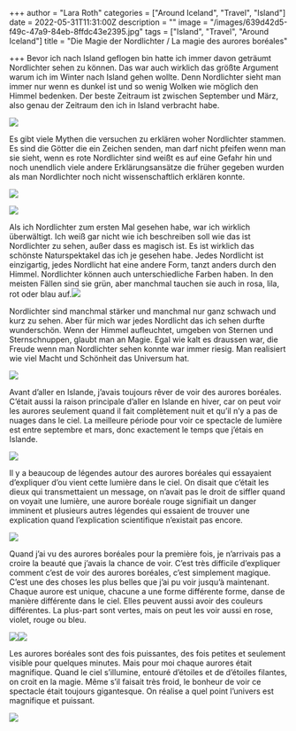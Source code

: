 +++
author = "Lara Roth"
categories = ["Around Iceland", "Travel", "Island"]
date = 2022-05-31T11:31:00Z
description = ""
image = "/images/639d42d5-f49c-47a9-84eb-8ffdc43e2395.jpg"
tags = ["Island", "Travel", "Around Iceland"]
title = "Die Magie der Nordlichter / La magie des aurores boréales"

+++
Bevor ich nach Island geflogen bin hatte ich immer davon geträumt Nordlichter sehen zu können. Das war auch wirklich das größte Argument warum ich im Winter nach Island gehen wollte. Denn Nordlichter sieht man immer nur wenn es dunkel ist und so wenig Wolken wie möglich den Himmel bedenken. Der beste Zeitraum ist zwischen September und März, also genau der Zeitraum den ich in Island verbracht habe.

![](/images/ea93ca92-1576-4eef-a605-581018873576.jpg)

Es gibt viele Mythen die versuchen zu erklären woher Nordlichter stammen. Es sind die Götter die ein Zeichen senden, man darf nicht pfeifen wenn man sie sieht, wenn es rote Nordlichter sind weißt es auf eine Gefahr hin und noch unendlich viele andere Erklärungsansätze die früher gegeben wurden als man Nordlichter noch nicht wissenschaftlich erklären konnte.

![](/images/img_1309.jpeg)

![](/images/img_7666.jpeg)

Als ich Nordlichter zum ersten Mal gesehen habe, war ich wirklich überwältigt. Ich weiß gar nicht wie ich beschreiben soll wie das ist Nordlichter zu sehen, außer dass es magisch ist. Es ist wirklich das schönste Naturspektakel das ich je gesehen habe. Jedes Nordlicht ist einzigartig, jedes Nordlicht hat eine andere Form, tanzt anders durch den Himmel. Nordlichter können auch unterschiedliche Farben haben. In den meisten Fällen sind sie grün, aber manchmal tauchen sie auch in rosa, lila, rot oder blau auf.![](/images/img_2549.jpeg)

Nordlichter sind manchmal stärker und manchmal nur ganz schwach und kurz zu sehen. Aber für mich war jedes Nordlicht das ich sehen durfte wunderschön. Wenn der Himmel aufleuchtet, umgeben von Sternen und Sternschnuppen, glaubt man an Magie. Egal wie kalt es draussen war, die Freude wenn man Nordlichter sehen konnte war immer riesig. Man realisiert wie viel Macht und Schönheit das Universum hat.

![](/images/img_2914.jpeg)

Avant d’aller en Islande, j’avais toujours rêver de voir des aurores boréales. C’était aussi la raison principale d’aller en Islande en hiver, car on peut voir les aurores seulement quand il fait complètement nuit et qu’il n’y a pas de nuages dans le ciel. La meilleure période pour voir ce spectacle de lumière est entre septembre et mars, donc exactement le temps que j’étais en Islande.

![](/images/ea93ca92-1576-4eef-a605-581018873576.jpg)

Il y a beaucoup de légendes autour des aurores boréales qui essayaient d’expliquer d’ou vient cette lumière dans le ciel. On disait que c’était les dieux qui transmettaient un message, on n’avait pas le droit de siffler quand on voyait une lumière, une aurore boréale rouge signifiait un danger imminent et plusieurs autres légendes qui essaient de trouver une explication quand l’explication scientifique n’existait pas encore.

![](/images/img_1309.jpeg)

Quand j’ai vu des aurores boréales pour la première fois, je n’arrivais pas a croire la beauté que j’avais la chance de voir. C’est très difficile d’expliquer comment c’est de voir des aurores boréales, c’est simplement magique. C’est une des choses les plus belles que j’ai pu voir jusqu’à maintenant. Chaque aurore est unique, chacune a une forme différente forme, danse de manière différente dans le ciel. Elles peuvent aussi avoir des couleurs différentes. La plus-part sont vertes, mais on peut les voir aussi en rose, violet, rouge ou bleu.

![](/images/img_7666.jpeg)![](/images/img_2549.jpeg)

Les aurores boréales sont des fois puissantes, des fois petites et seulement visible pour quelques minutes. Mais pour moi chaque aurores était magnifique. Quand le ciel s’illumine, entouré d’étoiles et de d’étoiles filantes, on croit en la magie. Même s’il faisait très froid, le bonheur de voir ce spectacle était toujours gigantesque. On réalise a quel point l’univers est magnifique et puissant.

![](/images/img_2914.jpeg)